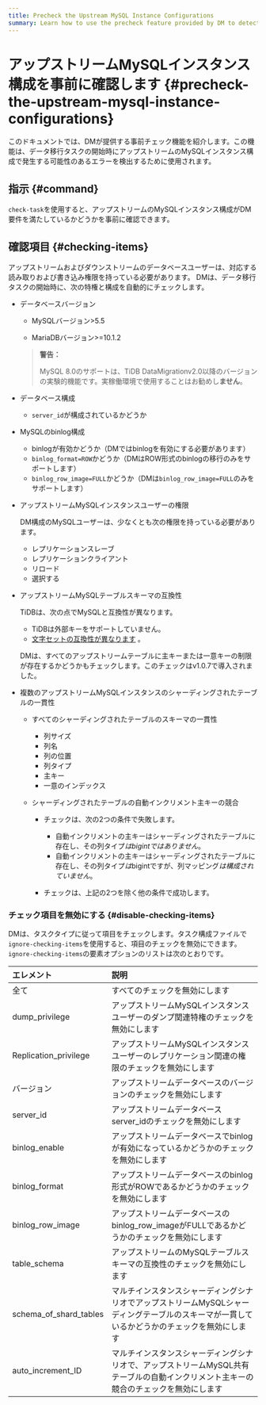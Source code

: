 ```yaml
---
title: Precheck the Upstream MySQL Instance Configurations
summary: Learn how to use the precheck feature provided by DM to detect errors in the upstream MySQL instance configurations.
---
```


# アップストリームMySQLインスタンス構成を事前に確認します {#precheck-the-upstream-mysql-instance-configurations}

このドキュメントでは、DMが提供する事前チェック機能を紹介します。この機能は、データ移行タスクの開始時にアップストリームのMySQLインスタンス構成で発生する可能性のあるエラーを検出するために使用されます。

## 指示 {#command}

`check-task`を使用すると、アップストリームのMySQLインスタンス構成がDM要件を満たしているかどうかを事前に確認できます。

## 確認項目 {#checking-items}

アップストリームおよびダウンストリームのデータベースユーザーは、対応する読み取りおよび書き込み権限を持っている必要があります。 DMは、データ移行タスクの開始時に、次の特権と構成を自動的にチェックします。

-   データベースバージョン

    -   MySQLバージョン&gt;5.5

    -   MariaDBバージョン&gt;=10.1.2

    > **警告：**
    >
    > MySQL 8.0のサポートは、TiDB DataMigrationv2.0以降のバージョンの実験的機能です。実稼働環境で使用することはお勧めし**ません**。

-   データベース構成

    -   `server_id`が構成されているかどうか

-   MySQLのbinlog構成

    -   binlogが有効かどうか（DMではbinlogを有効にする必要があります）
    -   `binlog_format=ROW`かどうか（DMはROW形式のbinlogの移行のみをサポートします）
    -   `binlog_row_image=FULL`かどうか（DMは`binlog_row_image=FULL`のみをサポートします）

-   アップストリームMySQLインスタンスユーザーの権限

    DM構成のMySQLユーザーは、少なくとも次の権限を持っている必要があります。

    -   レプリケーションスレーブ
    -   レプリケーションクライアント
    -   リロード
    -   選択する

-   アップストリームMySQLテーブルスキーマの互換性

    TiDBは、次の点でMySQLと互換性が異なります。

    -   TiDBは外部キーをサポートしていません。
    -   [文字セットの互換性が異なります](/character-set-and-collation.md) 。

    DMは、すべてのアップストリームテーブルに主キーまたは一意キーの制限が存在するかどうかもチェックします。このチェックはv1.0.7で導入されました。

-   複数のアップストリームMySQLインスタンスのシャーディングされたテーブルの一貫性

    -   すべてのシャーディングされたテーブルのスキーマの一貫性

        -   列サイズ
        -   列名
        -   列の位置
        -   列タイプ
        -   主キー
        -   一意のインデックス

    -   シャーディングされたテーブルの自動インクリメント主キーの競合

        -   チェックは、次の2つの条件で失敗します。

            -   自動インクリメントの主キーはシャーディングされたテーブルに存在し、その列タイプ*はbigintではありません*。
            -   自動インクリメントの主キーはシャーディングされたテーブルに存在し、その列タイプ*は*bigintですが、列マッピング<em>は構成されていません</em>。

        -   チェックは、上記の2つを除く他の条件で成功します。

### チェック項目を無効にする {#disable-checking-items}

DMは、タスクタイプに従って項目をチェックします。タスク構成ファイルで`ignore-checking-items`を使用すると、項目のチェックを無効にできます。 `ignore-checking-items`の要素オプションのリストは次のとおりです。

| エレメント                  | 説明                                                                        |
| :--------------------- | :------------------------------------------------------------------------ |
| 全て                     | すべてのチェックを無効にします                                                           |
| dump_privilege         | アップストリームMySQLインスタンスユーザーのダンプ関連特権のチェックを無効にします                               |
| Replication_privilege  | アップストリームMySQLインスタンスユーザーのレプリケーション関連の権限のチェックを無効にします                         |
| バージョン                  | アップストリームデータベースのバージョンのチェックを無効にします                                          |
| server_id              | アップストリームデータベースserver_idのチェックを無効にします                                       |
| binlog_enable          | アップストリームデータベースでbinlogが有効になっているかどうかのチェックを無効にします                            |
| binlog_format          | アップストリームデータベースのbinlog形式がROWであるかどうかのチェックを無効にします                            |
| binlog_row_image       | アップストリームデータベースのbinlog_row_imageがFULLであるかどうかのチェックを無効にします                   |
| table_schema           | アップストリームのMySQLテーブルスキーマの互換性のチェックを無効にします                                    |
| schema_of_shard_tables | マルチインスタンスシャーディングシナリオでアップストリームMySQLシャーディングテーブルのスキーマが一貫しているかどうかのチェックを無効にします |
| auto_increment_ID      | マルチインスタンスシャーディングシナリオで、アップストリームMySQL共有テーブルの自動インクリメント主キーの競合のチェックを無効にします     |
